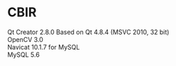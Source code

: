 # CBIR

Qt Creator 2.8.0 Based on Qt 4.8.4 (MSVC 2010, 32 bit)  
OpenCV 3.0  
Navicat 10.1.7 for MySQL  
MySQL 5.6 
